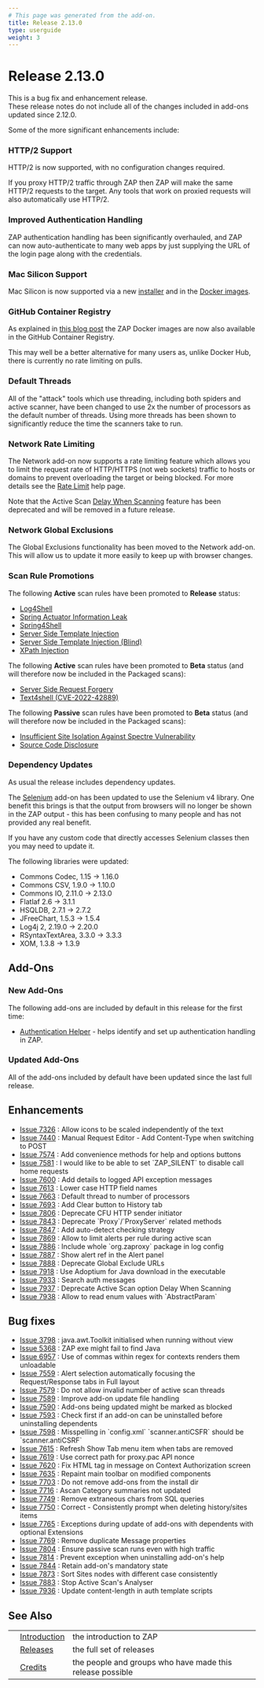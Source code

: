 ```yaml
---
# This page was generated from the add-on.
title: Release 2.13.0
type: userguide
weight: 3
---
```


# Release 2.13.0

This is a bug fix and enhancement release.   
These release notes do not include all of the changes included in add-ons updated since 2.12.0.   

Some of the more significant enhancements include:

### HTTP/2 Support

HTTP/2 is now supported, with no configuration changes required.   

If you proxy HTTP/2 traffic through ZAP then ZAP will make the same HTTP/2 requests to the target. Any tools that work on proxied requests will also automatically use HTTP/2.

### Improved Authentication Handling

ZAP authentication handling has been significantly overhauled, and ZAP can now auto-authenticate to many web apps by just supplying the URL of the login page along with the credentials.

### Mac Silicon Support

Mac Silicon is now supported via a new [installer](/download/#main) and in the [Docker images](/download/#docker).

### GitHub Container Registry

As explained in [this blog post](/blog/2023-06-13-ghcr-docker-images/) the ZAP Docker images are now also available in the GitHub Container Registry.   

This may well be a better alternative for many users as, unlike Docker Hub, there is currently no rate limiting on pulls.

### Default Threads

All of the "attack" tools which use threading, including both spiders and active scanner, have been changed to use 2x the number of processors as the default number of threads. Using more threads has been shown to significantly reduce the time the scanners take to run.

### Network Rate Limiting

The Network add-on now supports a rate limiting feature which allows you to limit the request rate of HTTP/HTTPS (not web sockets) traffic to hosts or domains to prevent overloading the target or being blocked. For more details see the [Rate Limit](/docs/desktop/addons/network/options/ratelimit/) help page.   

Note that the Active Scan [Delay When Scanning](/docs/desktop/ui/dialogs/options/ascan/#delay-when-scanning-in-milliseconds) feature has been deprecated and will be removed in a future release.

### Network Global Exclusions

The Global Exclusions functionality has been moved to the Network add-on. This will allow us to update it more easily to keep up with browser changes.

### Scan Rule Promotions

The following **Active** scan rules have been promoted to **Release** status:

* [Log4Shell](/docs/alerts/40043/)
* [Spring Actuator Information Leak](/docs/alerts/40042/)
* [Spring4Shell](/docs/alerts/40045/)
* [Server Side Template Injection](/docs/alerts/90035/)
* [Server Side Template Injection (Blind)](/docs/alerts/90036/)
* [XPath Injection](/docs/alerts/90021/)

The following **Active** scan rules have been promoted to **Beta** status (and will therefore now be included in the Packaged scans):

* [Server Side Request Forgery](/docs/alerts/40046/)
* [Text4shell (CVE-2022-42889)](/docs/alerts/40047/)

The following **Passive** scan rules have been promoted to **Beta** status (and will therefore now be included in the Packaged scans):

* [Insufficient Site Isolation Against Spectre Vulnerability](/docs/alerts/90004/)
* [Source Code Disclosure](/docs/alerts/10099/)

### Dependency Updates

As usual the release includes dependency updates.

The [Selenium](/docs/desktop/addons/selenium/) add-on has been updated to use the Selenium v4 library.
One benefit this brings is that the output from browsers will no longer be shown in the ZAP output - this has been
confusing to many people and has not provided any real benefit.


If you have any custom code that directly accesses Selenium classes then you may need to update it.

The following libraries were updated:

* Commons Codec, 1.15 → 1.16.0
* Commons CSV, 1.9.0 → 1.10.0
* Commons IO, 2.11.0 → 2.13.0
* Flatlaf 2.6 → 3.1.1
* HSQLDB, 2.7.1 → 2.7.2
* JFreeChart, 1.5.3 → 1.5.4
* Log4j 2, 2.19.0 → 2.20.0
* RSyntaxTextArea, 3.3.0 → 3.3.3
* XOM, 1.3.8 → 1.3.9

## Add-Ons

### New Add-Ons

The following add-ons are included by default in this release for the first time:

* [Authentication Helper](/docs/desktop/addons/authentication-helper/) - helps identify and set up authentication handling in ZAP.

### Updated Add-Ons

All of the add-ons included by default have been updated since the last full release.

## Enhancements

* [Issue 7326](https://github.com/zaproxy/zaproxy/issues/7326) : Allow icons to be scaled independently of the text
* [Issue 7440](https://github.com/zaproxy/zaproxy/issues/7440) : Manual Request Editor - Add Content-Type when switching to POST
* [Issue 7574](https://github.com/zaproxy/zaproxy/issues/7574) : Add convenience methods for help and options buttons
* [Issue 7581](https://github.com/zaproxy/zaproxy/issues/7581) : I would like to be able to set \`ZAP_SILENT\` to disable call home requests
* [Issue 7600](https://github.com/zaproxy/zaproxy/issues/7600) : Add details to logged API exception messages
* [Issue 7613](https://github.com/zaproxy/zaproxy/issues/7613) : Lower case HTTP field names
* [Issue 7663](https://github.com/zaproxy/zaproxy/issues/7663) : Default thread to number of processors
* [Issue 7693](https://github.com/zaproxy/zaproxy/issues/7693) : Add Clear button to History tab
* [Issue 7806](https://github.com/zaproxy/zaproxy/issues/7806) : Deprecate CFU HTTP sender initiator
* [Issue 7843](https://github.com/zaproxy/zaproxy/issues/7843) : Deprecate \`Proxy\`/\`ProxyServer\` related methods
* [Issue 7847](https://github.com/zaproxy/zaproxy/issues/7847) : Add auto-detect checking strategy
* [Issue 7869](https://github.com/zaproxy/zaproxy/issues/7869) : Allow to limit alerts per rule during active scan
* [Issue 7886](https://github.com/zaproxy/zaproxy/issues/7886) : Include whole \`org.zaproxy\` package in log config
* [Issue 7887](https://github.com/zaproxy/zaproxy/issues/7887) : Show alert ref in the Alert panel
* [Issue 7888](https://github.com/zaproxy/zaproxy/issues/7888) : Deprecate Global Exclude URLs
* [Issue 7918](https://github.com/zaproxy/zaproxy/issues/7918) : Use Adoptium for Java download in the executable
* [Issue 7933](https://github.com/zaproxy/zaproxy/issues/7933) : Search auth messages
* [Issue 7937](https://github.com/zaproxy/zaproxy/issues/7937) : Deprecate Active Scan option Delay When Scanning
* [Issue 7938](https://github.com/zaproxy/zaproxy/issues/7938) : Allow to read enum values with \`AbstractParam\`

## Bug fixes

* [Issue 3798](https://github.com/zaproxy/zaproxy/issues/3798) : java.awt.Toolkit initialised when running without view
* [Issue 5368](https://github.com/zaproxy/zaproxy/issues/5368) : ZAP exe might fail to find Java
* [Issue 6957](https://github.com/zaproxy/zaproxy/issues/6957) : Use of commas within regex for contexts renders them unloadable
* [Issue 7559](https://github.com/zaproxy/zaproxy/issues/7559) : Alert selection automatically focusing the Request/Response tabs in Full layout
* [Issue 7579](https://github.com/zaproxy/zaproxy/issues/7579) : Do not allow invalid number of active scan threads
* [Issue 7589](https://github.com/zaproxy/zaproxy/issues/7589) : Improve add-on update file handling
* [Issue 7590](https://github.com/zaproxy/zaproxy/issues/7590) : Add-ons being updated might be marked as blocked
* [Issue 7593](https://github.com/zaproxy/zaproxy/issues/7593) : Check first if an add-on can be uninstalled before uninstalling dependents
* [Issue 7598](https://github.com/zaproxy/zaproxy/issues/7598) : Misspelling in \`config.xml\` \`scanner.antiCSFR\` should be \`scanner.antiCSRF\`
* [Issue 7615](https://github.com/zaproxy/zaproxy/issues/7615) : Refresh Show Tab menu item when tabs are removed
* [Issue 7619](https://github.com/zaproxy/zaproxy/issues/7619) : Use correct path for proxy.pac API nonce
* [Issue 7620](https://github.com/zaproxy/zaproxy/issues/7620) : Fix HTML tag in message on Context Authorization screen
* [Issue 7635](https://github.com/zaproxy/zaproxy/issues/7635) : Repaint main toolbar on modified components
* [Issue 7703](https://github.com/zaproxy/zaproxy/issues/7703) : Do not remove add-ons from the install dir
* [Issue 7716](https://github.com/zaproxy/zaproxy/issues/7716) : Ascan Category summaries not updated
* [Issue 7749](https://github.com/zaproxy/zaproxy/issues/7749) : Remove extraneous chars from SQL queries
* [Issue 7750](https://github.com/zaproxy/zaproxy/issues/7750) : Correct - Consistently prompt when deleting history/sites items
* [Issue 7765](https://github.com/zaproxy/zaproxy/issues/7765) : Exceptions during update of add-ons with dependents with optional Extensions
* [Issue 7769](https://github.com/zaproxy/zaproxy/issues/7769) : Remove duplicate Message properties
* [Issue 7804](https://github.com/zaproxy/zaproxy/issues/7804) : Ensure passive scan runs even with high traffic
* [Issue 7814](https://github.com/zaproxy/zaproxy/issues/7814) : Prevent exception when uninstalling add-on's help
* [Issue 7844](https://github.com/zaproxy/zaproxy/issues/7844) : Retain add-on's mandatory state
* [Issue 7873](https://github.com/zaproxy/zaproxy/issues/7873) : Sort Sites nodes with different case consistently
* [Issue 7883](https://github.com/zaproxy/zaproxy/issues/7883) : Stop Active Scan's Analyser
* [Issue 7936](https://github.com/zaproxy/zaproxy/issues/7936) : Update content-length in auth template scripts

## See Also

|   |                                     |                                                           |
|---|-------------------------------------|-----------------------------------------------------------|
|   | [Introduction](/docs/desktop/)      | the introduction to ZAP                                   |
|   | [Releases](/docs/desktop/releases/) | the full set of releases                                  |
|   | [Credits](/docs/desktop/credits/)   | the people and groups who have made this release possible |

